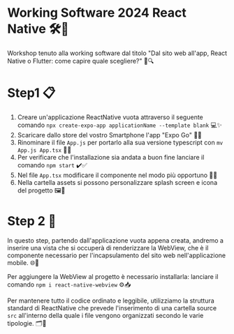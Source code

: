 # Working Software 2024 React Native 🛠️📱
Workshop tenuto alla working software dal titolo "Dal sito web all'app, React Native o Flutter: come capire quale scegliere?" 🤔🔍
 
# Step1 📋
1. Creare un'applicazione ReactNative vuota attraverso il seguente comando `npx create-expo-app applicationName --template blank` 💻✨
2. Scaricare dallo store del vostro Smartphone l'app "Expo Go" 📲🛒
3. Rinominare il file `App.js` per portarlo alla sua versione typescript con `mv App.js App.tsx` 📝🔄
4. Per verificare che l'installazione sia andata a buon fine lanciare il comando `npm start` ✔️✅
5. Nel file `App.tsx` modificare il componente nel modo più opportuno 🔧📝
6. Nella cartella assets si possono personalizzare splash screen e icona del progetto 🖼️🎨

# Step 2 🚀
In questo step, partendo dall'applicazione vuota appena creata, andremo a inserire una vista che si occuperà di renderizzare la WebView, che è il componente necessario per l'incapsulamento del sito web nell'applicazione mobile. 🌐📱
 
Per aggiungere la WebView al progetto è necessario installarla: lanciare il comando `npm i react-native-webview` ⚙️📥
 
Per mantenere tutto il codice ordinato e leggibile, utilizziamo la struttura standard di ReactNative che prevede l'inserimento di una cartella source `src` all'interno della quale i file vengono organizzati secondo le varie tipologie. 🗂️📂
